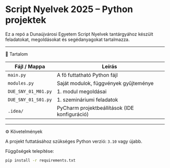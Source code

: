 # Script Nyelvek 2025 – Python projektek 

Ez a repó a Dunaújvárosi Egyetem Script Nyelvek tantárgyához készült feladatokat, megoldásokat és segédanyagokat tartalmazza.  

---

📂 Tartalom

| Fájl / Mappa            | Leírás |
|--------------------------|--------|
| `main.py`               | A fő futtatható Python fájl |
| `modules.py`            | Saját modulok, függvények gyűjteménye |
| `DUE_SNY_01_M01.py`     | 1. modul megoldásai |
| `DUE_SNY_01_S01.py`     | 1. szemináriumi feladatok |
| `.idea/`                | PyCharm projektbeállítások (IDE konfiguráció) |

---

⚙️ Követelmények

A projekt futtatásához szükséges Python verzió: `3.10` vagy újabb.

Függőségek telepítése:
```bash
pip install -r requirements.txt
